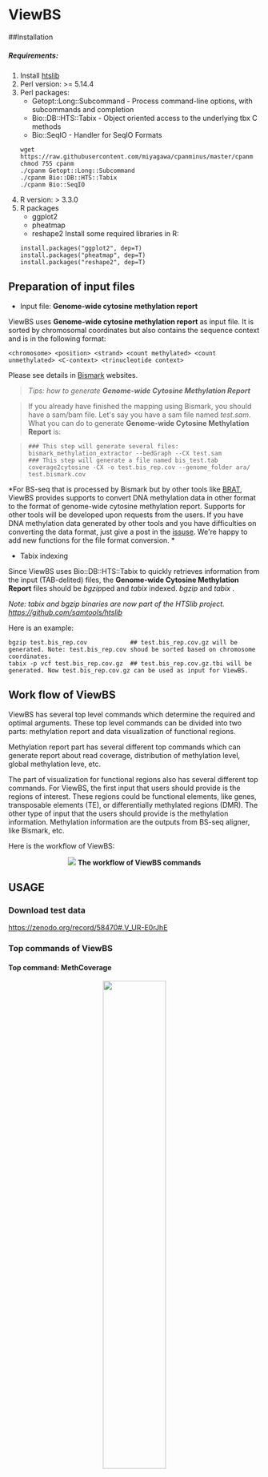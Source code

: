 # ViewBS

##Installation

##### Requirements:
1. Install [htslib](https://github.com/samtools/htslib)
2. Perl version: >= 5.14.4
3. Perl packages:
   * Getopt::Long::Subcommand - Process command-line options, with subcommands and completion
   * Bio::DB::HTS::Tabix - Object oriented access to the underlying tbx C methods
   * Bio::SeqIO - Handler for SeqIO Formats
    ```
    wget https://raw.githubusercontent.com/miyagawa/cpanminus/master/cpanm
    chmod 755 cpanm
    ./cpanm Getopt::Long::Subcommand
    ./cpanm Bio::DB::HTS::Tabix
    ./cpanm Bio::SeqIO
    ```
4. R version: > 3.3.0
5. R packages
    * ggplot2
    * pheatmap
    * reshape2
    Install some required libraries in R:
    ```
    install.packages("ggplot2", dep=T)
    install.packages("pheatmap", dep=T)
    install.packages("reshape2", dep=T)
    ```
## Preparation of input files

* Input file: __Genome-wide cytosine methylation report__

ViewBS uses __Genome-wide cytosine methylation report__ as input file. It is sorted by chromosomal coordinates but also contains the sequence context and is in the following format:
```
<chromosome> <position> <strand> <count methylated> <count unmethylated> <C-context> <trinucleotide context>
```
Please see details in [Bismark](http://www.bioinformatics.babraham.ac.uk/projects/bismark/) websites.

> *Tips: how to generate __Genome-wide Cytosine Methylation Report__*

> If you already have finished the mapping using Bismark, you should have a sam/bam file. Let's say you have a sam file named *test.sam*. What you can do to generate __Genome-wide Cytosine Methylation Report__ is:

> ```
> ### This step will generate several files:
> bismark_methylation_extractor --bedGraph --CX test.sam
> ### This step will generate a file named bis_test.tab
> coverage2cytosine -CX -o test.bis_rep.cov --genome_folder ara/ test.bismark.cov
> ```
*For BS-seq that is processed by Bismark but by other tools like [BRAT](http://compbio.cs.ucr.edu/brat/), ViewBS provides supports to convert DNA methylation data in other format to the format of genome-wide cytosine methylation report. Supports for other tools will be developed upon requests from the users. If you have DNA methylation data generated by other tools and you have difficulties on converting the data format, just give a post in the [issuse](https://github.com/readbio/ViewBS/issues). We're happy to add new functions for the file format conversion. *

* Tabix indexing 

Since ViewBS uses Bio::DB::HTS::Tabix to quickly retrieves information from the input (TAB-delited) files, the __Genome-wide Cytosine Methylation Report__ files should be *bgzip*ped and *tabix* indexed. *bgzip* and *tabix* . 

*Note: tabix and bgzip binaries are now part of the HTSlib project. https://github.com/samtools/htslib*

Here is an example:
```
bgzip test.bis_rep.cov            ## test.bis_rep.cov.gz will be generated. Note: test.bis_rep.cov shoud be sorted based on chromosome coordinates.
tabix -p vcf test.bis_rep.cov.gz  ## test.bis_rep.cov.gz.tbi will be generated. Now test.bis_rep.cov.gz can be used as input for ViewBS. 
```

## Work flow of ViewBS

ViewBS has several top level commands which determine the required and optimal arguments. These top level commands can be divided into two parts: methylation report and data visualization of functional regions. 

Methylation report part has several different top commands which can generate report about read coverage, distribution of methylation level, global methylation leve, etc.

The part of visualization for functional regions also has several different top commands. For ViewBS, the first input that users should provide is the regions of interest. These regions could be functional elements, like genes, transposable elements (TE), or differentially methylated regions (DMR). The other type of input that the users should provide is the methylation information. Methylation information are the outputs from BS-seq aligner, like Bismark, etc.

Here is the workflow of ViewBS:

<p align="center">
  <img src="./image/ViewBS_workflow.png">
  <b>The workflow of ViewBS commands</b><br>
</p>

## USAGE

### Download test data

https://zenodo.org/record/58470#.V_UR-E0rJhE

### Top commands of ViewBS 

#### Top command: MethCoverage

<p align="center">
  <img src="image/methCoverage_example1.PNG" width="50%" height="50%">
</p>
<p align="center">
  <b>An Example of Coverage Distribution of BS-seq</b><br>
</p>

To generate the figure above, use the command shown as below:
```
ViewBS MethCoverage --reference TAIR10_chr_all.fasta --sample bis_WT.tab.gz,WT --sample bis_cmt23.tab.gz,cmt23 --sample bis_cmt2-3.tab.gz,cmt2-3 --sample bis_drm12cmt23.tab.gz,drm12cmt12 --sample bis_drm12cmt2.tab.gz,drm12cmt2 --outdir methCoverage --prefix cmt2_proj_allsam
```
Under *methCoverage* folder, there will be three files generated.

* Table for global methylation level.

| Sample 	| Context  	| Depth 	| Percentage       	|
|--------	|----------	|-------	|------------------	|
| cmt2-3 	| CG       	| 1     	| 93.3323115145888 	|
| cmt2-3 	| CG       	| 2     	| 91.6474703919394 	|
| ...    	| ...      	| ...   	| ...              	|
| ...    	| ...      	| ...   	| ...              	|
| WT     	| CG       	| 1     	| 93.8364493009668 	|

* A shell script which can re-generate the figure in PDF file.
* A figure in PDF file.

#### Top command: BisNonConvRate

<p align="center">
  <img src="image/BisNonConversionRate_example1.png" width="50%" height="50%">
</p>
<p align="center">
  <b>An Example of BisNonConvRate</b><br>
</p>

To generate the figure above, use the command shown as below:
```
ViewBS BisNonConvRate --chrom chrC --sample bis_WT.tab.gz,WT --sample bis_cmt23.tab.gz,cmt23 --sample bis_cmt2-3.tab.gz,cmt2-3 --sample bis_drm12cmt2.tab.gz,drm12cmt2 --sample bis_drm12cmt23.tab.gz,drm12cmt23 --outdir BisNonConvRate --prefix cmt2_proj_allsam
```
Under *BisNonConvRate*, there will be three files generated.

* Table for global methylation level.

| Sample     | BisNonConvRate |
|------------|----------------|
| cmt2-3     | 0.053          |
| drm12cmt2  | 0.048          |
| drm12cmt12 | 0.040          |
| cmt23      | 0.046          |
| WT         | 0.075          |

* A shell script which can re-generate the figure in PDF file.
* A figure in PDF file.

#### GlobalMethLev

<p align="center">
  <img src="image/GlobalMethLev_example2.png" width="50%" height="50%">
</p>
<p align="center">
  <b>An Example of GlobalMethLev</b><br>
</p>

To generate the figure above, use the command shown as below:
```
ViewBS GlobalMethLev --sample bis_WT.tab.gz,WT --sample bis_cmt23.tab.gz,cmt23 --sample bis_cmt2-3.tab.gz,cmt2-3 --sample bis_drm12cmt2.tab.gz,drm12cmt2 --sample bis_drm12cmt23.tab.gz,drm12cmt23 --outdir methGlobal --prefix cmt2_proj_allsam
```
Under *methGlobal*, there will be three files generated.

* Table for global methylation level.

| Sample     	| CG    	| CHG   	| CHH   	|
|------------	|-------	|-------	|-------	|
| cmt2-3     	| 0.227 	| 0.062 	| 0.010 	|
| drm12cmt2  	| 0.220 	| 0.058 	| 0.005 	|
| cmt23      	| 0.224 	| 0.009 	| 0.011 	|
| drm12cmt23 	| 0.219 	| 0.004 	| 0.005 	|
| WT         	| 0.245 	| 0.079 	| 0.029 	|

* A shell script which can re-generate the figure in PDF file.
* A figure in PDF file. 

#### MethLevDist

<p align="center">
  <img src="image/methLevDist_example1.PNG" width="50%" height="50%">
</p>
<p align="center">
  <b>An Example of MethLevDist</b><br>
</p>

To generate the figure above, use the command shown as below:
```
ViewBS.pl MethLevDist --sample bis_WT.tab.gz,WT --sample bis_cmt23.tab.gz,cmt23 --sample bis_cmt2-3.tab.gz,cmt2-3 --sample bis_drm12cmt23.tab.gz,drm12cmt12 --sample bis_drm12cmt2.tab.gz,drm12cmt2 --outdir methLevDist --prefix cmt2_proj_allsam --binMethLev 0.1
```
* Table for numbers and percentages of sites in each methylation level bin.

| Sample 	| Context  	| MethLevBinMidPoint 	| Number   	| Percentage 	|
|--------	|----------	|------------------	|----------	|------------	|
| cmt2-3 	| CG       	| 0.05             	| 3305969  	| 12.83      	|
| cmt2-3 	| CG       	| 0.15             	| 62823    	| 0.24       	|
| cmt2-3 	| CG       	| 0.25             	| 25182    	| 0.09       	|
| ...    	| ...      	| ...              	| ...      	| ..         	|
| WT     	| CG       	| 0.05             	| 3470693  	| 13.73      	|

* A shell script which can re-generate the figure in PDF file.
* A figure in PDF file.

#### MethGeno

<p align="center">
  <img src="./image/bis_geno_sample_MethGeno_CHH.PNG">
</p>
<p align="center">
  <b>An example of MethGeno</b><br>
</p>

To generate the figure above, use the command shown as below:
```
ViewBS MethGeno --genomeLength TAIR10_chr_all.fasta.fai --sample bis_WT.tab.gz,WT --sample bis_cmt23.tab.gz,cmt23 --sample bis_cmt2-3.tab.gz,cmt2-3 --sample bis_drm12cmt2.tab.gz,drm12cmt2 --sample bis_drm12cmt23.tab.gz,drm12cmt23 --prefix bis_geno_sample --context CHH
```

_Note: fai file can generated by samtools: ```samtools faidx TAIR10_chr_all.fasta```_

#### View MethHeatmap

Region file format:
* 1st column: chromsome ID;
* 2nd column: start position;
* 3rd column: end position;
* 4th column: region ID

*Note: If the file has 4th column, each row in this column should be unique.* 

<p align="center">
  <img src="./image/MethHeatmap_hist.png">
</p>
<p align="center">
  <b>An example of MethHeatmap</b><br>
</p>

To generate the figure above, use the command shown as below:
```
ViewBS MethOverRegion --region TAIR10_Transposable_Elements.chr1.bed --sample bis_WT.tab.gz,WT --sample bis_cmt23.tab.gz,cmt23 --sample bis_cmt2-3.tab.gz,cmt2-3 --sample bis_drm12cmt2.tab.gz,drm12cmt2 --sample bis_drm12cmt23.tab.gz,drm12cmt23 --prefix bis_TE_chr1_sample --context CHG
```

#### MethOverRegion

<p align="center">
  <img src="./image/methOverRegion_TE.png">
</p>
<p align="center">
  <b>An example of MethOverregion</b><br>
</p>

```
ViewBS MethOverRegion --region TAIR10_Transposable_Elements.chr1.bed --sample bis_WT.tab.gz,WT --sample bis_cmt23.tab.gz,cmt23 --sample bis_cmt2-3.tab.gz,cmt2-3 --sample bis_drm12cmt2.tab.gz,drm12cmt2 --sample bis_drm12cmt23.tab.gz,drm12cmt23 --prefix bis_TE_chr1_sample --context CHG
```

Besides providing sample and region information in the commind line, you can also read the information from a TEXT file. For example, if you are interested in more than one group of genes and you want to study the differences of DNA methylation patterns in the one sample, the methylation information can also be read from a TEXT file. Instead of giving an explicit sample information pairs, you need to write "file:" followed by the name of the TEXT file. In this case, you can only use --sample once and you cann't use --region anymore. 

The TEXT file should follow the following format:

| DNAmethylation | RegionName1 | Region_file1 |
|----------------|-------------|--------------|
| DNAmethylation | RegionName1 | Region_file2 |

Here is an example:

```
ViewBS MethOverRegion --sample file:sampl_info_tab.txt --prefix bis_gene_5rank --context CG --outdir MethOverRegion
```

The genes were devided into quintiles based on gene expression level. Rank1 group was the group with lowest expression level. Users can use this method to study the correlation between DNA methylation and gene expression. 

| #DNAmethylationData 	| Region 	| RegionFile                     	|
|---------------------	|--------	|--------------------------------	|
| bis_WT.tab.gz       	| Rank1  	| TAIR10_GFF3_genes.WT.rank1.tab 	|
| bis_WT.tab.gz       	| Rank2  	| TAIR10_GFF3_genes.WT.rank2.tab 	|
| bis_WT.tab.gz       	| Rank3  	| TAIR10_GFF3_genes.WT.rank3.tab 	|
| bis_WT.tab.gz       	| Rank4  	| TAIR10_GFF3_genes.WT.rank4.tab 	|
| bis_WT.tab.gz       	| Rank5  	| TAIR10_GFF3_genes.WT.rank5.tab 	|

Here is the figure generated by the command line above:

![image](image/bis_methOverRegion_5rank.png)

#### MethOneRegion

View MethOneRegion will output the methylation information for one region give by the users and then plot the methylation levels across the chromsomesome region. 

Here is an example:

![image](image/MethOneRegion.png)

To generate the figure above, you can use the following command line:
```
ViewBS MethOneRegion --region chr5:19499001-19499600 --sample bis_WT.tab.gz,WT --sample bis_cmt23.tab.gz,cmt23 --prefix chr5_19499001-19499600 --context CHG
```

## Where to find help

If you have bugs, feature requests, please report the issues here: (https://github.com/readbio/ViewBS/issues)

## Commercial use

ViewBS uses GNU GPLv3 and is free for use by academic users. If you want to use it in commercial settings, please contact us.

## How to cite

Currently the manuscript of ViewBS is in preparation. 
